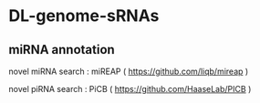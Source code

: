 # DL-genome-sRNAs

## miRNA annotation
novel miRNA search : miREAP ( https://github.com/liqb/mireap )

novel piRNA search : PiCB ( https://github.com/HaaseLab/PICB )
